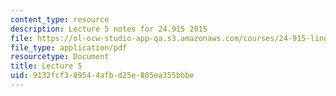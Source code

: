 ```yaml
---
content_type: resource
description: Lecture 5 notes for 24.915 2015
file: https://ol-ocw-studio-app-qa.s3.amazonaws.com/courses/24-915-linguistic-phonetics-fall-2015/9132fcf389544afbd25e805ea355bbbe_MIT24_915F15_lec5.pdf
file_type: application/pdf
resourcetype: Document
title: Lecture 5
uid: 9132fcf3-8954-4afb-d25e-805ea355bbbe
---
```

